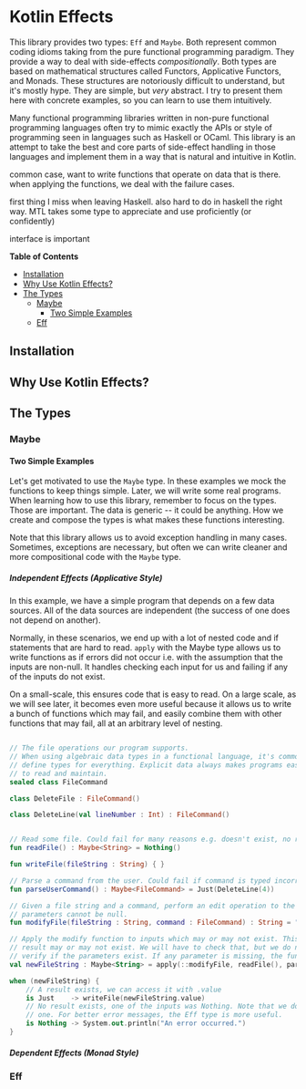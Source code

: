# Kotlin Effects 

This library provides two types: `Eff` and `Maybe`. Both represent common coding 
idioms taking from the pure functional programming paradigm. They provide a way to 
deal with side-effects *compositionally*. Both types are based on mathematical 
structures called Functors, Applicative Functors, and Monads. These structures are 
notoriously difficult to understand, but it's mostly hype. They are simple, but *very*
abstract. I try to present them here with concrete examples, so you can learn to use 
them intuitively. 

Many functional programming libraries written in non-pure functional programming 
languages often try to mimic exactly the APIs or style of programming seen in 
languages such as Haskell or OCaml. This library is an attempt to take the best and 
core parts of side-effect handling in those languages and implement them in a way 
that is natural and intuitive in Kotlin.


common case, want to write functions that operate on data that is there.
when applying the functions, we deal with the failure cases.

first thing I miss when leaving Haskell. also hard to do in haskell the right way.
MTL takes some type to appreciate and use proficiently (or confidently)

interface is important 

**Table of Contents**

- [Installation](#installation)
- [Why Use Kotlin Effects?](#why-use-kotlin-effects?)
- [The Types](#the-types)
  - [Maybe](#maybe)
    - [Two Simple Examples](#two-simple-examples)
  - [Eff](#eff)

## Installation

## Why Use Kotlin Effects?

## The Types

### Maybe

#### Two Simple Examples

Let's get motivated to use the `Maybe` type. In these examples we mock the functions 
to keep things simple. Later, we will write some real programs. When learning how to 
use this library, remember to focus on the types. Those are important. The data is 
generic -- it could be anything. How we create and compose the types is what makes 
these functions interesting. 

Note that this library allows us to avoid exception handling in many cases. Sometimes, 
exceptions are necessary, but often we can write cleaner and more compositional code 
with the `Maybe` type.

##### Independent Effects (Applicative Style)

In this example, we have a simple program that depends on a few data sources. All of 
the data sources are independent (the success of one does not depend on another). 

Normally, in these scenarios, we end up with a lot of nested code and if statements 
that are hard to read. `apply` with the Maybe type allows us to write functions as if 
errors did not occur i.e. with the assumption that the inputs are non-null. It handles 
checking each input for us and failing if any of the inputs do not exist.

On a small-scale, this ensures code that is easy to read. On a large scale, as we will 
see later, it becomes even more useful because it allows us to write a bunch of 
functions which may fail, and easily combine them with other functions that may fail, 
all at an arbitrary level of nesting.

```kotlin

// The file operations our program supports.
// When using algebraic data types in a functional language, it's common to 
// define types for everything. Explicit data always makes programs easier 
// to read and maintain.
sealed class FileCommand

class DeleteFile : FileCommand()

class DeleteLine(val lineNumber : Int) : FileCommand()


// Read some file. Could fail for many reasons e.g. doesn't exist, no read privileges
fun readFile() : Maybe<String> = Nothing()

fun writeFile(fileString : String) { }

// Parse a command from the user. Could fail if command is typed incorrectly.
fun parseUserCommand() : Maybe<FileCommand> = Just(DeleteLine(4))

// Given a file string and a command, perform an edit operation to the file. Note: The
// parameters cannot be null.
fun modifyFile(fileString : String, command : FileCommand) : String = ""

// Apply the modify function to inputs which may or may not exist. This implies that the
// result may or may not exist. We will have to check that, but we do not have to
// verify if the parameters exist. If any parameter is missing, the function will fail.
val newFileString : Maybe<String> = apply(::modifyFile, readFile(), parseUserCommand())

when (newFileString) {
    // A result exists, we can access it with .value
    is Just    -> writeFile(newFileString.value)
    // No result exists, one of the inputs was Nothing. Note that we don't know which
    // one. For better error messages, the Eff type is more useful.
    is Nothing -> System.out.println("An error occurred.")
}
```

##### Dependent Effects (Monad Style)


### Eff
